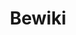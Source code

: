 ---
title: "Bewiki"
url: /ciudad-autonoma-de-buenos-aires/bewiki-avenida-francisco-beiro/
shop: ropa
---